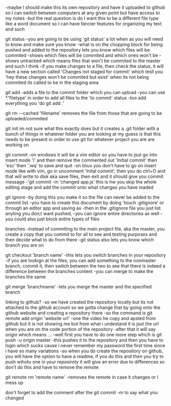 -maybe I should make this its own repository and have it uploaded to github so I can switch
between computers at any given point but have access to my notes
-but the real question is do I want this to be a different file type like a word document so I can
have fancier features for organizing my text and such

git status
-you are going to be using 'git status' a lot when as you will need to know and make sure you know
-what is on the chopping block for being pushed and added to the repository
lets you know which files will be commited
-shows which files will be commited and which ones won't be
-shows untracked which means files that won't be commited to the master and such I think
-if you make changes to a file, then check the status, it will have a new section called
'Changes not staged for commit' which tesll you 'hey these changes won't be commited but exist' 
when its not being commited its called to be in the staging area

git add
-adds a file to the commit folder which you can upload
-you can use *.'filetype' in order to add all files to the 'to commit' status
-too add everything you 'do git add .'

git rm --cached 'filename'
removes the file from those that are going to be uploaded/commited

git init
im not sure what this exactly does but it creates a .git folder with a bunch of things
in whatever folder you are looking at
my guess is that this needs to be present in order to use git for whatever project you are are
working on

git commit
-on windows it will be a vim editor so you have to jsut go into insert mode 'i' and then remove the commented out 'Initial commit' then 'esc' then ':wq' to save and quit
-on linux you don't have to go on insert mode like with vim, go in uncomment 'Inital commit', then you do ctrl+O and that will write to disk aka save files, then exit and it should give you commit message
-'git commit -m 'changed app.js' this is hw you skip the whole editing stage and add the commit onto what changes you have maded

git ignore
-by doing this you make it so the file can never be added to the commit list
-you have to create this document by doing 'touch .gitignore' or through an editor app and saving as
-then in the .gitignore file you just list anyting you don;t want pushed,
-you can ignore entire directories as well
-you could also just block entire types of files

branches
-instead of commiting to the main project file, aka the master, you create a copy that you commit to for all to see and testing purposes and then decide what to do from there
-git status also lets you know which branch you are on

git checkout 'branch name'
-this lets you switch branches in your repository
-if you are lookign at the files, you can add something to the nonmaster branch, commit it, then switch between the two to see that there is indeed a difference between the branches content
-you can merge to make the branches the same

git merge 'branchname'
-lets you merge the master and the specified branch

linking to github?
-so we have created the repository locally but its not attached to the github account so we gotta change that by going onto the github website and creating a repository there
-so the command is git remote add origin 'website url'
-one the video he copy and apsted from github but it is not showing me but from what i undestand it is jsut the url when you are on the code portion of the repository
-after that it will say origin which means ...
-well first you have to do one more step which is git push -u origin master
-this pushes it to the repository and then you have to login which sucks cause i never remember my password the first time since i have so many variations
-so when you do create the repository on github, you will have the option to have a readme, if you do this and then you try to push wihotu one in your reposiroty it will give an error due to differences so don't do this and have to remove the remote

git remote rm 'remote name'
-removes the remote in case it changes or I mess up

don't forget to add the comment after the git commit -m to say what you changed



